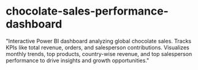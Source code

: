 # chocolate-sales-performance-dashboard
"Interactive Power BI dashboard analyzing global chocolate sales. Tracks KPIs like total revenue, orders, and salesperson contributions. Visualizes monthly trends, top products, country-wise revenue, and top salesperson performance to drive insights and growth opportunities."
